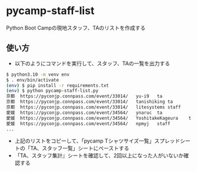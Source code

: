 # pycamp-staff-list

Python Boot Campの現地スタッフ、TAのリストを作成する

## 使い方

* 以下のようにコマンドを実行して、スタッフ、TAの一覧を出力する

```bash
$ python3.10 -m venv env
$ . env/bin/activate
(env) $ pip install -r requirements.txt
(env) $ python pycamp-staff-list.py
京都	https://pyconjp.connpass.com/event/33014/	yu-i9	ta
京都	https://pyconjp.connpass.com/event/33014/	tanishiking	ta
京都	https://pyconjp.connpass.com/event/33014/	litesystems	staff
愛媛	https://pyconjp.connpass.com/event/34564/	ynaruc	ta
愛媛	https://pyconjp.connpass.com/event/34564/	YoshitakeKageura	ta
愛媛	https://pyconjp.connpass.com/event/34564/	npmyj	staff
...
```

* 上記のリストをコピーして、「pycamp Tシャツサイズ一覧」スプレッドシートの「TA、スタッフ一覧」シートにペーストする
* 「TA、スタッフ集計』シートを確認して、2回以上になった人がいないか確認する
